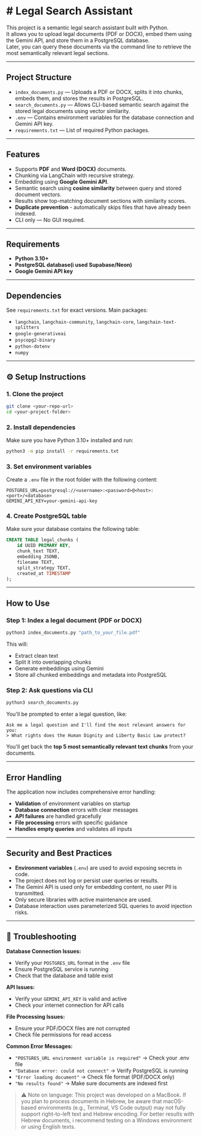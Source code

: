 # # Legal Search Assistant

This project is a semantic legal search assistant built with Python.  
It allows you to upload legal documents (PDF or DOCX), embed them using the Gemini API, and store them in a PostgreSQL database.  
Later, you can query these documents via the command line to retrieve the most semantically relevant legal sections.

---

## Project Structure

- `index_documents.py` — Uploads a PDF or DOCX, splits it into chunks, embeds them, and stores the results in PostgreSQL.
- `search_documents.py` — Allows CLI-based semantic search against the stored legal documents using vector similarity.
- `.env` — Contains environment variables for the database connection and Gemini API key.
- `requirements.txt` — List of required Python packages.

---

## Features

- Supports **PDF** and **Word (DOCX)** documents.
- Chunking via LangChain with recursive strategy.
- Embedding using **Google Gemini API**.
- Semantic search using **cosine similarity** between query and stored document vectors.
- Results show top-matching document sections with similarity scores.
- **Duplicate prevention** - automatically skips files that have already been indexed.
- CLI only — No GUI required.

---

## Requirements

- **Python 3.10+**
- **PostgreSQL database(i used Supabase/Neon)**
- **Google Gemini API key**

---

## Dependencies

See `requirements.txt` for exact versions. Main packages:
- `langchain`, `langchain-community`, `langchain-core`, `langchain-text-splitters`
- `google-generativeai`
- `psycopg2-binary`
- `python-dotenv`
- `numpy`

---

## ⚙️ Setup Instructions

### 1. Clone the project
```bash
git clone <your-repo-url>
cd <your-project-folder>
```

### 2. Install dependencies
Make sure you have Python 3.10+ installed and run:
```bash
python3 -m pip install -r requirements.txt


```

### 3. Set environment variables
Create a `.env` file in the root folder with the following content:
```env
POSTGRES_URL=postgresql://<username>:<password>@<host>:<port>/<database>
GEMINI_API_KEY=your-gemini-api-key
```

### 4. Create PostgreSQL table
Make sure your database contains the following table:
```sql
CREATE TABLE legal_chunks (
    id UUID PRIMARY KEY,
    chunk_text TEXT,
    embedding JSONB,
    filename TEXT,
    split_strategy TEXT,
    created_at TIMESTAMP
);
```

---

## How to Use

### Step 1: Index a legal document (PDF or DOCX)
```bash
python3 index_documents.py "path_to_your_file.pdf"
```

This will:
- Extract clean text
- Split it into overlapping chunks
- Generate embeddings using Gemini
- Store all chunked embeddings and metadata into PostgreSQL

### Step 2: Ask questions via CLI
```bash
python3 search_documents.py
```

You'll be prompted to enter a legal question, like:
```text
Ask me a legal question and I'll find the most relevant answers for you:
> What rights does the Human Dignity and Liberty Basic Law protect?
```

You'll get back the **top 5 most semantically relevant text chunks** from your documents.

---

## Error Handling

The application now includes comprehensive error handling:
- **Validation** of environment variables on startup
- **Database connection** errors with clear messages
- **API failures** are handled gracefully
- **File processing** errors with specific guidance
- **Handles empty queries** and validates all inputs

---

## Security and Best Practices

- **Environment variables** (`.env`) are used to avoid exposing secrets in code.
- The project does not log or persist user queries or results.
- The Gemini API is used only for embedding content, no user PII is transmitted.
- Only secure libraries with active maintenance are used.
- Database interaction uses parameterized SQL queries to avoid injection risks.

---

## 🔧 Troubleshooting

**Database Connection Issues:**
- Verify your `POSTGRES_URL` format in the `.env` file
- Ensure PostgreSQL service is running
- Check that the database and table exist

**API Issues:**
- Verify your `GEMINI_API_KEY` is valid and active
- Check your internet connection for API calls

**File Processing Issues:**
- Ensure your PDF/DOCX files are not corrupted
- Check file permissions for read access

**Common Error Messages:**
- `"POSTGRES_URL environment variable is required"` → Check your .env file
- `"Database error: could not connect"` → Verify PostgreSQL is running
- `"Error loading document"` → Check file format (PDF/DOCX only)
- `"No results found"` → Make sure documents are indexed first


> ⚠️ Note on language:
> This project was developed on a MacBook. If you plan to process documents in Hebrew, be aware that macOS-based environments (e.g., Terminal, VS Code output) may not fully support right-to-left text and Hebrew encoding. For better results with Hebrew documents, i recommend testing on a Windows environment or using English texts.









